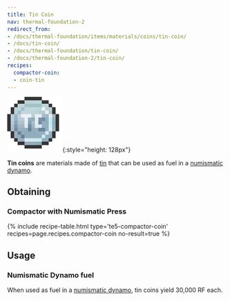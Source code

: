 ```yaml
---
title: Tin Coin
nav: thermal-foundation-2
redirect_from:
- /docs/thermal-foundation/items/materials/coins/tin-coin/
- /docs/tin-coin/
- /docs/thermal-foundation/tin-coin/
- /docs/thermal-foundation-2/tin-coin/
recipes:
  compactor-coin:
  - coin-tin
---
```


![Tin coin](/assets/images/thermal-foundation-2/coin-tin.png){:style="height: 128px"}


**Tin coins** are materials made of [tin](/docs/1.12/thermal-foundation-2/tin-ingot/) that can be used as
fuel in a [numismatic dynamo](/docs/1.12/thermal-expansion-5/numismatic-dynamo/).


Obtaining
---------

### Compactor with Numismatic Press
{% include recipe-table.html type='te5-compactor-coin' recipes=page.recipes.compactor-coin no-result=true %}


Usage
-----

### Numismatic Dynamo fuel
When used as fuel in a [numismatic dynamo](/docs/1.12/thermal-expansion-5/numismatic-dynamo/), tin coins
yield 30,000 RF each.

